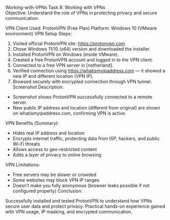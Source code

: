 Working-with-VPNs
Task 8: Working with VPNs  
Objective: Understand the role of VPNs in protecting privacy and secure communication.

VPN Client Used: ProtonVPN (Free Plan)
Platform: Windows 10 (VMware environment)
VPN Setup Steps:

1. Visited official ProtonVPN site: https://protonvpn.com
2. Chose Windows 11/10 (x64) version and downloaded the installer.
3. Installed ProtonVPN on Windows (inside VMware).
4. Created a free ProtonVPN account and logged in to the VPN client.
5. Connected to a free VPN server in [netherland].
6. Verified connection using https://whatismyipaddress.com — it showed a new IP and different location (VPN IP).
7. Browsed securely with encrypted connection through VPN tunnel.
Screenshot Description:

- Screenshot shows ProtonVPN successfully connected to a remote server.
- New public IP address and location (different from original) are shown on whatismyipaddress.com, confirming VPN is active.

 VPN Benefits (Summary):

- Hides real IP address and location
- Encrypts internet traffic, protecting data from ISP, hackers, and public Wi-Fi threats
- Allows access to geo-restricted content
- Adds a layer of privacy to online browsing

 VPN Limitations:

- Free servers may be slower or crowded
- Some websites may block VPN IP ranges
- Doesn’t make you fully anonymous (browser leaks possible if not configured properly)
Conclusion:

Successfully installed and tested ProtonVPN to understand how VPNs secure user data and protect privacy. Practical hands-on experience gained with VPN usage, IP masking, and encrypted communication.

